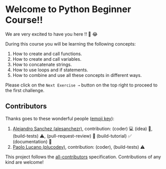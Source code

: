 # Welcome to Python Beginner Course!!

We are very excited to have you here !! 🎉 😂

During this course you will be learning the following concepts:

1. How to create and call functions.
2. How to create and call variables.
3. How to concatenate strings.
4. How to use loops and if statements.
5. How to combine and use all these concepts in different ways.

Please click on the `Next Exercise →` button on the top right to proceed to the first challenge.

## Contributors

Thanks goes to these wonderful people ([emoji key](https://github.com/kentcdodds/all-contributors#emoji-key)):

1. [Alejandro Sanchez (alesanchezr)](https://github.com/alesanchezr), contribution: (coder) :computer: (idea) 🤔, (build-tests) :warning:, (pull-request-review) :eyes: (build-tutorial) :white_check_mark: (documentation) :book:
1. [Paolo Lucano (plucodev)](https://github.com/plucodev), contribution: (coder), (build-tests) :warning:

This project follows the
[all-contributors](https://github.com/kentcdodds/all-contributors)
specification. Contributions of any kind are welcome!